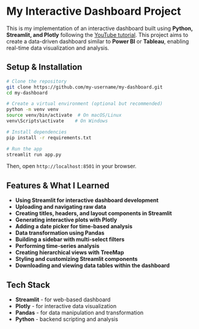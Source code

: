 # My Interactive Dashboard Project

This is my implementation of an interactive dashboard built using **Python, Streamlit, and Plotly** following the [YouTube tutorial](https://youtu.be/7yAw1nPareM?si=jAwm_2jU90m6qIDY). This project aims to create a data-driven dashboard similar to **Power BI** or **Tableau**, enabling real-time data visualization and analysis.

## Setup & Installation

```sh
# Clone the repository
git clone https://github.com/my-username/my-dashboard.git
cd my-dashboard

# Create a virtual environment (optional but recommended)
python -m venv venv
source venv/bin/activate  # On macOS/Linux
venv\Scripts\activate    # On Windows

# Install dependencies
pip install -r requirements.txt

# Run the app
streamlit run app.py
```

Then, open `http://localhost:8501` in your browser.

## Features & What I Learned

- **Using Streamlit for interactive dashboard development**
- **Uploading and navigating raw data**
- **Creating titles, headers, and layout components in Streamlit**
- **Generating interactive plots with Plotly**
- **Adding a date picker for time-based analysis**
- **Data transformation using Pandas**
- **Building a sidebar with multi-select filters**
- **Performing time-series analysis**
- **Creating hierarchical views with TreeMap**
- **Styling and customizing Streamlit components**
- **Downloading and viewing data tables within the dashboard**

## Tech Stack

- **Streamlit** - for web-based dashboard
- **Plotly** - for interactive data visualization
- **Pandas** - for data manipulation and transformation
- **Python** - backend scripting and analysis





